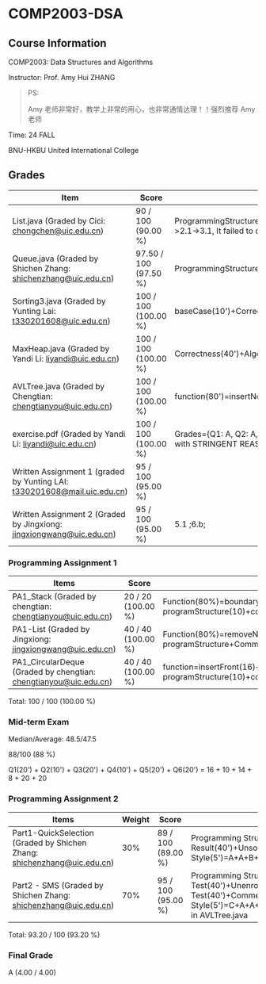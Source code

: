 # COMP2003-DSA

## Course Information

COMP2003: Data Structures and Algorithms

Instructor: Prof. Amy Hui ZHANG

> PS: 
>
> Amy 老师非常好，教学上非常的用心，也非常通情达理！！强烈推荐 Amy 老师

Time: 24 FALL

BNU-HKBU United International College

## Grades

| Item                                                                     | Score                 | Note                                                                                                                                                                                                                                      |
| ------------------------------------------------------------------------ | --------------------- | ----------------------------------------------------------------------------------------------------------------------------------------------------------------------------------------------------------------------------------------- |
| List.java (Graded by Cici: chongchen@uic.edu.cn)                         | 90 / 100 (90.00 %)    | ProgrammingStructure(10')+BoundaryTest(16')+Insertion(8')+Deletion(24')+FindNode(16')+displayNode(16')+Comment(5')+Code(5')=A+B+A+B+A+A+A+A; grading comments: When the list is 1.1->2.1->3.1, It failed to delete the head 1.1.          |
| Queue.java (Graded by Shichen Zhang: shichenzhang@uic.edu.cn)            | 97.50 / 100 (97.50 %) | ProgrammingStructure(10')+BoundaryTest(15')+Enqueue(15')+Dequeue(15')+CircularRearTest(10')+CircularFrontTest(10')+DisplayQueue(15')+Comment(5')+CodeStyle(5')=A+A+A+A+A+A+A+C+A                                                          |
| Sorting3.java (Graded by Yunting Lai: t330201608@uic.edu.cn)             | 100 / 100 (100.00 %)  | baseCase(10')+CorrectnessTest(40')+effectivityTest(15')+MainFunction(15')=A+A+A+A; ProgramStructure+Comment+CodeStyle=A+A+A; feedback:                                                                                                    |
| MaxHeap.java (Graded by Yandi Li: liyandi@uic.edu.cn)                    | 100 / 100 (100.00 %)  | Correctness(40')+AlgorithmEffectivity(20')+MainFunctionTest(20')+ProgramStruc+Comment+CodeStyle=A+A+A+A+A+A; feedback:                                                                                                                    |
| AVLTree.java (Graded by Chengtian: chengtianyou@uic.edu.cn)              | 100 / 100 (100.00 %)  | function(80')=insertNode(36')+findNode(8')+deleteNode(36')=A+A+A;ProgramStruc+CodeStyle+comment=A+A+A; feedback:                                                                                                                          |
| exercise.pdf (Graded by Yandi Li: liyandi@uic.edu.cn)                    | 100 / 100 (100.00 %)  | Grades={Q1: A, Q2: A, Q3: A, Q4: A, Q5: A}; (Notice: for Q1, recommend using definition to prove it. If using Stirling's approximation, you have to eventually transform it into definitoin or math limit form with STRINGENT REASONING.) |
| Written Assignment 1 (graded by Yunting LAI: t330201608@mail.uic.edu.cn) | 95 / 100 (95.00 %)    |                                                                                                                                                                                                                                           |
| Written Assignment 2 (Graded by Jingxiong: jingxiongwang@uic.edu.cn)     | 95 / 100 (95.00 %)    | 5.1 ;6.b;                                                                                                                                                                                                                                 |

### Programming Assignment 1 

| Items                                                            | Score              | Note                                                                                                                                              |
| ---------------------------------------------------------------- | ------------------ | ------------------------------------------------------------------------------------------------------------------------------------------------- |
| PA1_Stack (Graded by chengtian: chengtianyou@uic.edu.cn)         | 20 / 20 (100.00 %) | Function(80%)=boundaryTest(25)+computePostfixTest(30)+MainFunction(25%)=A+A+A; programStructure(10)+comment(5)+codeStyle(5)=A+A+A; feedback:      |
| PA1-List (Graded by Jingxiong: jingxiongwang@uic.edu.cn)         | 40 / 40 (100.00 %) | Function(80%)=removeNodes(20')+reverseList(20')+removeDuplicates(20')+mainTest(20')=+A+A+A+A; programStructure+Comment+CodeStyle=A+A+A; feedback: |
| PA1_CircularDeque (Graded by chengtian: chengtianyou@uic.edu.cn) | 40 / 40 (100.00 %) | function=insertFront(16)+insertLast(16)+deleteFront(16)+deleteLast(16)=A+A+A+A+A; programStructure(10)+comment(5)+codestyle(5)=A+A+A; feedback:   |

Total: 100 / 100 (100.00 %)

### Mid-term Exam

Median/Average: 48.5/47.5

88/100 (88 %) 

Q1(20') + Q2(10') + Q3(20') + Q4(10') + Q5(20') + Q6(20') = 16 + 10 + 14 + 8 + 20 + 20

### Programming Assignment 2

| Items                                                                   | Weight | Score              | Note                                                                                                                                         |
| ----------------------------------------------------------------------- | ------ | ------------------ | -------------------------------------------------------------------------------------------------------------------------------------------- |
| Part1-QuickSelection (Graded by Shichen Zhang: shichenzhang@uic.edu.cn) | 30%    | 89 / 100 (89.00 %) | Programming Structure(10')+Kth Result(40')+Unsorted(40')+Comment(5')+Code Style(5')=A+A+B+B+A                                                |
| Part2 - SMS (Graded by Shichen Zhang: shichenzhang@uic.edu.cn)          | 70%    | 95 / 100 (95.00 %) | Programming Structure(10')+Query Test(40')+Unenrollment Test(40')+Comment(5')+Code Style(5')=C+A+A+A+A; Grading comment: Bug in AVLTree.java |

Total: 93.20 / 100 (93.20 %)

### Final Grade

A (4.00 / 4.00)
